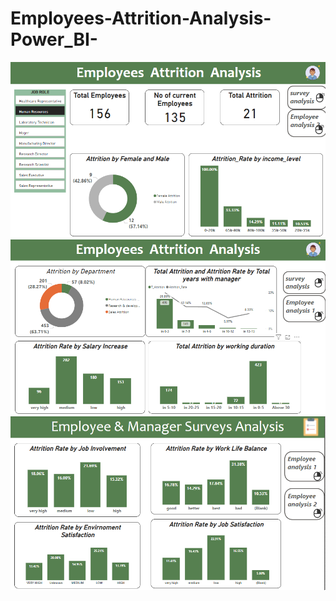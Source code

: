 # Employees-Attrition-Analysis-Power_BI-

![login](https://github.com/shoroukabdelraouf/Employees-Attrition-Analysis-Power_BI-/blob/aadb5591069d8cfc1acf80264ffdbc315ac5b3fc/Requirments/Employees%20Attrition.png)
![login](https://github.com/shoroukabdelraouf/Employees-Attrition-Analysis-Power_BI-/blob/8ccc6e9c3f1c91c836d11ce9fe373c1e3418a293/Requirments/Employees%20Attrition%202.png)
![login](https://github.com/shoroukabdelraouf/Employees-Attrition-Analysis-Power_BI-/blob/d2fb414e8f0961ffac1b3c0694b43d6ff51758be/Requirments/Employees%20Attrition%20survey.png)
